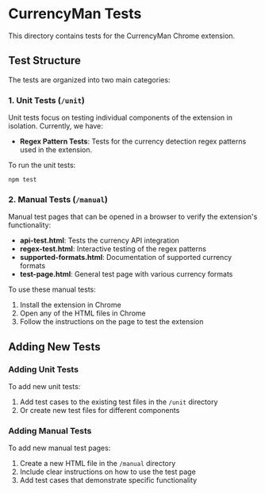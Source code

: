# CurrencyMan Tests

This directory contains tests for the CurrencyMan Chrome extension.

## Test Structure

The tests are organized into two main categories:

### 1. Unit Tests (`/unit`)

Unit tests focus on testing individual components of the extension in isolation. Currently, we have:

- **Regex Pattern Tests**: Tests for the currency detection regex patterns used in the extension.

To run the unit tests:

```
npm test
```

### 2. Manual Tests (`/manual`)

Manual test pages that can be opened in a browser to verify the extension's functionality:

- **api-test.html**: Tests the currency API integration
- **regex-test.html**: Interactive testing of the regex patterns
- **supported-formats.html**: Documentation of supported currency formats
- **test-page.html**: General test page with various currency formats

To use these manual tests:

1. Install the extension in Chrome
2. Open any of the HTML files in Chrome
3. Follow the instructions on the page to test the extension

## Adding New Tests

### Adding Unit Tests

To add new unit tests:

1. Add test cases to the existing test files in the `/unit` directory
2. Or create new test files for different components

### Adding Manual Tests

To add new manual test pages:

1. Create a new HTML file in the `/manual` directory
2. Include clear instructions on how to use the test page
3. Add test cases that demonstrate specific functionality

